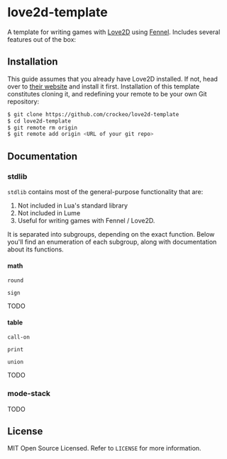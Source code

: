 # love2d-template

A template for writing games with [Love2D](https://love2d.org/) using
[Fennel](https://fennel-lang.org/). Includes several features out of the box:

## Installation

This guide assumes that you already have Love2D installed. If not, head over to
[their website](https://love2d.org/) and install it first. Installation of this
template constitutes cloning it, and redefining your remote to be your own Git
repository:

```bash
$ git clone https://github.com/crockeo/love2d-template
$ cd love2d-template
$ git remote rm origin
$ git remote add origin <URL of your git repo>
```

## Documentation

### stdlib

`stdlib` contains most of the general-purpose functionality that are:

1. Not included in Lua's standard library
2. Not included in Lume
3. Useful for writing games with Fennel / Love2D.

It is separated into subgroups, depending on the exact function. Below you'll
find an enumeration of each subgroup, along with documentation about its
functions.

#### math

`round`

`sign`

TODO

#### table

`call-on`

`print`

`union`

TODO

### mode-stack

TODO

## License

MIT Open Source Licensed. Refer to `LICENSE` for more information.
